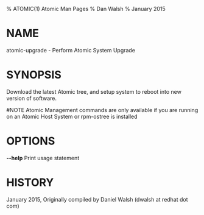 % ATOMIC(1) Atomic Man Pages
% Dan Walsh
% January 2015
# NAME
atomic-upgrade - Perform Atomic System Upgrade

# SYNOPSIS
Download the latest Atomic tree, and setup system to reboot into new version of software.

#NOTE
Atomic Management commands are only available if you are running on an Atomic Host System or rpm-ostree is installed

# OPTIONS
**--help**
  Print usage statement

# HISTORY
January 2015, Originally compiled by Daniel Walsh (dwalsh at redhat dot com)
